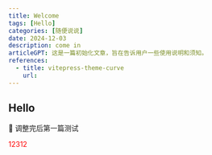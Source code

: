 ```yaml
---
title: Welcome
tags: [Hello]
categories: [随便说说]
date: 2024-12-03
description: come in
articleGPT: 这是一篇初始化文章，旨在告诉用户一些使用说明和须知。
references:
  - title: vitepress-theme-curve
    url: 
---
```


## Hello

🎉 调整完后第一篇测试

<div style="color: red;">
  12312
  <vue3/>
</div>


<script setup lang="ts">
import vue3 from "@/components/study/v3App.vue"

</script>

